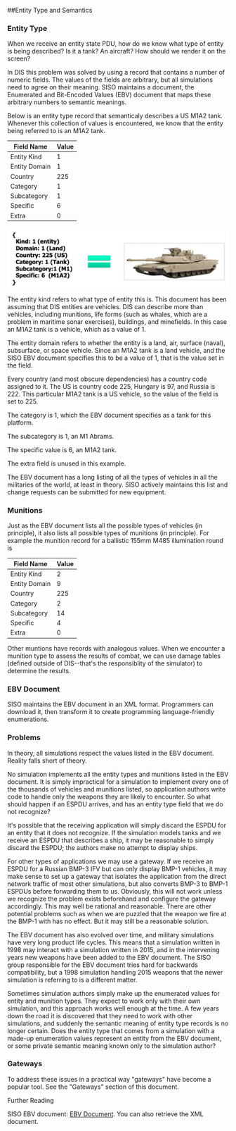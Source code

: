 ##Entity Type and Semantics

### Entity Type
When we receive an entity state PDU, how do we know what type of entity is being described? Is it a tank? An aircraft? How should we render it on the screen?

In DIS this problem was solved by using a record that contains a number of numeric fields. The values of the fields are arbitrary, but all simulations need to agree on their meaning. SISO maintains a document, the Enumerated and Bit-Encoded Values (EBV) document that maps these arbitrary numbers to semantic meanings. 

Below is an entity type record that semanticaly describes a US M1A2 tank. Whenever this collection of values is encountered, we know that the entity being referred to is an M1A2 tank.

| Field Name | Value |
|--------|-----------|
| Entity Kind | 1 |
| Entity Domain | 1 |
| Country | 225 |
| Category | 1 |
| Subcategory | 1 |
| Specific | 6 |
| Extra | 0 |

<img src="images/EntityTypeEquivalency.jpg"/>

The entity kind refers to what type of entity this is. This document has been assuming that DIS entities are vehicles. DIS can describe more than vehicles, including munitions, life forms (such as whales, which are a problem in maritime sonar exercises), buildings, and minefields. In this case an M1A2 tank is a vehicle, which as a value of 1.

The entity domain refers to whether the entity is a land, air, surface (naval), subsurface, or space vehicle. Since an M1A2 tank is a land vehicle, and the SISO EBV document specifies this to be a value of 1, that is the value set in the field.

Every country (and most obscure dependencies) has a country code assigned to it. The US is country code 225, Hungary is 97, and Russia is 222. This particular M1A2 tank is a US vehicle, so the value of the field is set to 225.

The category is 1, which the EBV document specifies as a tank for this platform.

The subcategory is 1, an M1 Abrams.

The specific value is 6, an M1A2 tank.

The extra field is unused in this example.

The EBV document has a long listing of all the types of vehicles in all the militaries of the world, at least in theory. SISO actively maintains this list and change requests can be submitted for new equipment.

### Munitions

Just as the EBV document lists all the possible types of vehicles (in principle), it also lists all possible types of munitions (in principle). For example the munition record for a ballistic 155mm M485 illumination round is

| Field Name | Value |
|--------|-----------|
| Entity Kind | 2 |
| Entity Domain | 9 |
| Country | 225 |
| Category | 2 |
| Subcategory | 14 |
| Specific | 4 |
| Extra | 0 |

Other muntions have records with analogous values. When we encounter a munition type to assess the results of combat, we can use damage tables (defined outside of DIS--that's the responsiblity of the simulator) to determine the results.

### EBV Document

SISO maintains the EBV document in an XML format. Programmers can download it, then transform it to create programming language-friendly enumerations.

### Problems

In theory, all simulations respect the values listed in the EBV document. Reality falls short of theory.

No simulation implements all the entity types and munitions listed in the EBV document. It is simply impractical for a simulation to implement every one of the thousands of vehicles and munitions listed, so application authors write code to handle only the weapons they are likely to encounter. So what should happen if an ESPDU arrives, and has an entity type field that we do not recognize? 

It's possible that the receiving application will simply discard the ESPDU for an entity that it does not recognize. If the simulation models tanks and we receive an ESPDU that describes a ship, it may be reasonable to simply discard the ESPDU; the authors make no attempt to display ships. 

For other types of applications we may use a gateway. If we receive an ESPDU for a Russian BMP-3 IFV but can only display BMP-1 vehicles, it may make sense to set up a gateway that isolates the application from the direct network traffic of most other simulations, but also converts BMP-3 to BMP-1 ESPDUs before forwarding them to us. Obviously, this will not work unless we recognize the problem exists beforehand and configure the gateway accordingly. This may well be rational and reasonable. There are other potential problems such as when we are puzzled that the weapon we fire at the BMP-1 with has no effect. But it may still be a reasonable solution.

The EBV document has also evolved over time, and military simulations have very long product life cycles. This means that a simulation written in 1998 may interact with a simulation written in 2015, and in the intervening years new weapons have been added to the EBV document. The SISO group responsible for the EBV document tries hard for backwards compatibility, but a 1998 simulation handling 2015 weapons that the newer simulation is referring to is a different matter. 

Sometimes simulation authors simply make up the enumerated values for entity and munition types. They expect to work only with their own simulation, and this approach works well enough at the time. A few years down the road it is discovered that they need to work with other simulations, and suddenly the semantic meaning of entity type records is no longer certain. Does the entity type that comes from a simulation with a made-up enumeration values represent an entity from the EBV document, or some private semantic meaning known only to the simulation author?

### Gateways

To address these issues in a practical way "gateways" have become a popular tool. See the "Gateways" section of this document.


Further Reading

SISO EBV document: <a href="https://www.sisostds.org/DesktopModules/Bring2mind/DMX/Download.aspx?Command=Core_Download&EntryId=42916&PortalId=0&TabId=105">EBV Document</a>. You can also retrieve the XML document.



